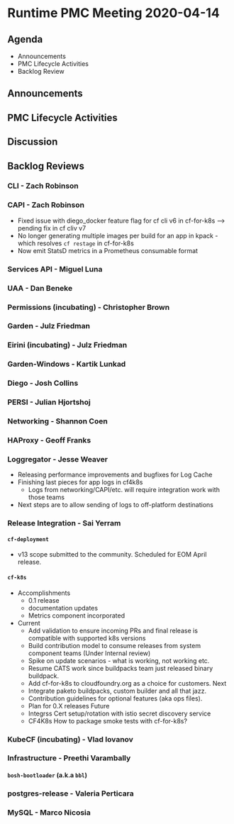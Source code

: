 # Runtime PMC Meeting 2020-04-14

## Agenda

* Announcements
* PMC Lifecycle Activities
* Backlog Review


## Announcements


## PMC Lifecycle Activities


## Discussion


## Backlog Reviews

### CLI - Zach Robinson


### CAPI - Zach Robinson

- Fixed issue with diego_docker feature flag for cf cli v6 in cf-for-k8s --> pending fix in cf cliv v7
- No longer generating multiple images per build for an app in kpack - which resolves `cf restage` in cf-for-k8s
- Now emit StatsD metrics in a Prometheus consumable format

### Services API - Miguel Luna


### UAA - Dan Beneke


### Permissions (incubating) - Christopher Brown


### Garden - Julz Friedman


### Eirini (incubating) - Julz Friedman


### Garden-Windows - Kartik Lunkad


### Diego - Josh Collins


### PERSI - Julian Hjortshoj


### Networking - Shannon Coen


### HAProxy - Geoff Franks


### Loggregator - Jesse Weaver
- Releasing performance improvements and bugfixes for Log Cache
- Finishing last pieces for app logs in cf4k8s
  - Logs from networking/CAPI/etc. will require integration work with those teams
- Next steps are to allow sending of logs to off-platform destinations

### Release Integration - Sai Yerram

#### `cf-deployment`
- v13 scope submitted to the community. Scheduled for EOM April release. 

#### `cf-k8s`
- Accomplishments
  - 0.1 release
  - documentation updates
  - Metrics component incorporated
- Current
  - Add validation to ensure incoming PRs and final release is compatible with supported k8s versions 
  - Build contribution model to consume releases from system component teams (Under Internal review)
  - Spike on update scenarios - what is working, not working etc.
  - Resume CATS work since buildpacks team just released binary buildpack.
  - Add cf-for-k8s to cloudfoundry.org as a choice for customers.
Next
  - Integrate paketo buildpacks, custom builder and all that jazz.
  - Contribution guidelines for optional features (aka ops files).
  - Plan for 0.X releases
Future
  - Integrss Cert setup/rotation with istio secret discovery service
  - CF4K8s How to package smoke tests with cf-for-k8s?


### KubeCF (incubating) - Vlad Iovanov


### Infrastructure - Preethi Varambally

#### `bosh-bootloader` (a.k.a `bbl`)


### postgres-release - Valeria Perticara


### MySQL - Marco Nicosia
